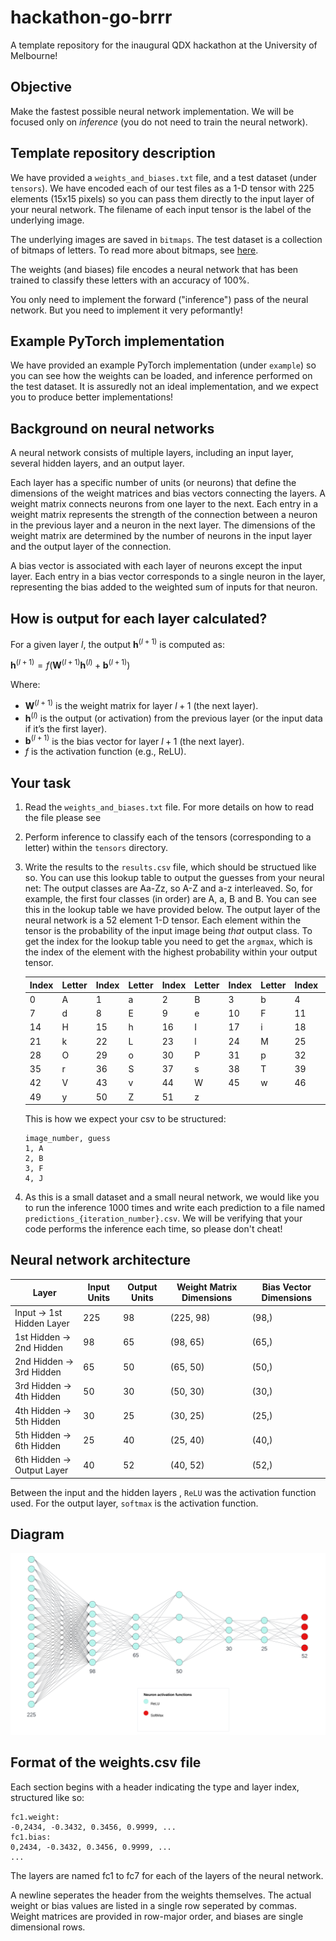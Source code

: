 # hackathon-go-brrr
A template repository for the inaugural QDX hackathon at the University of Melbourne!

## Objective
Make the fastest possible neural network implementation.
We will be focused only on *inference* (you do not need to train the neural network).

## Template repository description
We have provided a `weights_and_biases.txt` file, and a test dataset (under `tensors`). 
We have encoded each of our test files as a 1-D tensor with 225 elements (15x15 pixels) so you can pass them directly to the input layer of your neural network. The filename of each input tensor is the label of the underlying image.

The underlying images are saved in `bitmaps`. The test dataset is a collection of bitmaps of letters.
To read more about bitmaps, see [here](https://en.wikipedia.org/wiki/Bitmap).

The weights (and biases) file encodes a neural network that has been trained to classify these letters with an accuracy of 100%.

You only need to implement the forward ("inference") pass of the neural network. But you need to implement it very peformantly!

## Example PyTorch implementation
We have provided an example PyTorch implementation (under `example`) so you can see how the weights can be loaded, and inference performed on the test dataset. It is assuredly not an ideal implementation, and we expect you to produce better implementations!

## Background on neural networks

A neural network consists of multiple layers, including an input layer, several hidden layers, and an output layer.

Each layer has a specific number of units (or neurons) that define the dimensions of the weight matrices and bias vectors connecting the layers.
A weight matrix connects neurons from one layer to the next.
Each entry in a weight matrix represents the strength of the connection between a neuron in the previous layer and a neuron in the next layer.
The dimensions of the weight matrix are determined by the number of neurons in the input layer and the output layer of the connection.

A bias vector is associated with each layer of neurons except the input layer.
Each entry in a bias vector corresponds to a single neuron in the layer, representing the bias added to the weighted sum of inputs for that neuron.

## How is output for each layer calculated?
For a given layer $l$, the output $\mathbf{h}^{(l+1)}$ is computed as:

$\mathbf{h}^{(l+1)} = f(\mathbf{W}^{(l+1)} \mathbf{h}^{(l)} + \mathbf{b}^{(l+1)})$

Where:

- $\mathbf{W}^{(l+1)}$ is the weight matrix for layer $l + 1$ (the next layer).
- $\mathbf{h}^{(l)}$ is the output (or activation) from the previous layer (or the input data if it’s the first layer).
- $\mathbf{b}^{(l + 1)}$ is the bias vector for layer $l + 1$ (the next layer).
- $f$ is the activation function (e.g., ReLU).

## Your task
1. Read the `weights_and_biases.txt` file. For more details on how to read the file please see 

2. Perform inference to classify each of the tensors (corresponding to a letter) within the `tensors` directory.

3. Write the results to the `results.csv` file, which should be structued like so. 
You can use this lookup table to output the guesses from your neural net:
The output classes are Aa-Zz, so A-Z and a-z interleaved. So, for example, the first four classes (in order) are A, a, B and B. You can see this in the lookup table we have provided below.
The output layer of the neural network is a 52 element 1-D tensor. Each element within the tensor is the probability of the input image being
*that* output class. To get the index for the lookup table you need to get the `argmax`, which is the index of the element with the highest probability within your output tensor.
    
    | Index | Letter | Index | Letter | Index | Letter | Index | Letter | Index | Letter | Index | Letter | Index | Letter |
    |-------|--------|-------|--------|-------|--------|-------|--------|-------|--------|-------|--------|-------|--------|
    | 0     | A      | 1     | a      | 2     | B      | 3     | b      | 4     | C      | 5     | c      | 6     | D      |
    | 7     | d      | 8     | E      | 9     | e      | 10    | F      | 11    | f      | 12    | G      | 13    | g      |
    | 14    | H      | 15    | h      | 16    | I      | 17    | i      | 18    | J      | 19    | j      | 20    | K      |
    | 21    | k      | 22    | L      | 23    | l      | 24    | M      | 25    | m      | 26    | N      | 27    | n      |
    | 28    | O      | 29    | o      | 30    | P      | 31    | p      | 32    | Q      | 33    | q      | 34    | R      |
    | 35    | r      | 36    | S      | 37    | s      | 38    | T      | 39    | t      | 40    | U      | 41    | u      |
    | 42    | V      | 43    | v      | 44    | W      | 45    | w      | 46    | X      | 47    | x      | 48    | Y      |
    | 49    | y      | 50    | Z      | 51    | z      |

    This is how we expect your csv to be structured:
    ```csv
    image_number, guess
    1, A
    2, B
    3, F
    4, J
    ```

4. As this is a small dataset and a small neural network, we would like you to run the inference 1000 times and write each prediction to a file named `predictions_{iteration_number}.csv`. We will be verifying that your code performs the inference each time, so please don't cheat!


## Neural network architecture

| Layer                          | Input Units | Output Units | Weight Matrix Dimensions | Bias Vector Dimensions |
|--------------------------------|-------------|--------------|--------------------------|------------------------|
| Input -> 1st Hidden Layer    | 225         | 98           | (225, 98)                | (98,)                  |
| 1st Hidden -> 2nd Hidden  | 98          | 65           | (98, 65)                 | (65,)                  |
| 2nd Hidden -> 3rd Hidden  | 65          | 50           | (65, 50)                 | (50,)                  |
| 3rd Hidden -> 4th Hidden  | 50          | 30           | (50, 30)                 | (30,)                  |
| 4th Hidden -> 5th Hidden  | 30          | 25           | (30, 25)                 | (25,)                  |
| 5th Hidden -> 6th Hidden   | 25          | 40           | (25, 40)                 | (40,)                  |
| 6th Hidden -> Output Layer   | 40          | 52           | (40, 52)                 | (52,)                  |

Between the input and the hidden layers
, `ReLU` was the activation function used.
For the output
 layer, `softmax` is the activation function.

## Diagram
![Sample Image](./neural_network_diagram.png)


## Format of the weights.csv file

Each section begins with a header indicating the type and layer index, structured like
so:
```
fc1.weight:
-0,2434, -0.3432, 0.3456, 0.9999, ...
fc1.bias:
0,2434, -0.3432, 0.3456, 0.9999, ...
...
```
The layers are named fc1 to fc7 for each of the layers of the neural network.

A newline seperates the header from the weights themselves. The actual weight or bias values are listed in a single row seperated by commas. Weight matrices are provided in row-major order, and biases are single dimensional rows.

